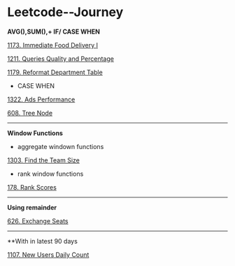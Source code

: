# Leetcode--Journey
**AVG(),SUM(),+ IF/ CASE WHEN**

[1173. Immediate Food Delivery I](https://github.com/Yingtong-Z/Leetcode--Journey/blob/140450c477cdaf4930d179fb7484b01c96fa971a/SQL/1173.%20Immediate%20Food%20Delivery%20I.md)

[1211. Queries Quality and Percentage](https://github.com/Yingtong-Z/Leetcode--Journey/blob/b12a8f654bf656194b6cd90b33bf3dd4f7c1dce8/SQL/1211.%20Queries%20Quality%20and%20Percentage.md)

[1179. Reformat Department Table](https://github.com/Yingtong-Z/Leetcode--Journey/blob/140450c477cdaf4930d179fb7484b01c96fa971a/SQL/1179.%20Reformat%20Department%20Table.md)

* CASE WHEN

[1322. Ads Performance](https://github.com/Yingtong-Z/Leetcode--Journey/blob/b2413b0eb8c5a78dc711fc5c83c09008246f8977/SQL/1322.%20Ads%20Performance.md)

[608. Tree Node](https://github.com/Yingtong-Z/Leetcode--Journey/blob/b1ede905cffaab311f28b5aa6456c63ac584e162/SQL_Medium/608.%20Tree%20Node.md)


-------

**Window Functions**

* aggregate windown functions

[1303. Find the Team Size](https://github.com/Yingtong-Z/Leetcode--Journey/blob/30335bc0de9737601033151fc74cd12f121b08fb/SQL/1303.%20Find%20the%20Team%20Size.md)

* rank window functions

[178. Rank Scores](https://github.com/Yingtong-Z/Leetcode--Journey/blob/d6620d2e00aac63fe680d0e186d725a365a78711/SQL_Medium/178.%20Rank%20Scores.md)

-------

**Using remainder**

[626. Exchange Seats](https://github.com/Yingtong-Z/Leetcode--Journey/blob/8bd8885c4b2be421325a8c31dd4fcc066569dc46/SQL_Medium/626.%20Exchange%20Seats.md)

-----
**With in latest 90 days

[1107. New Users Daily Count](https://github.com/Yingtong-Z/Leetcode--Journey/blob/d7efecdb633fb41299a2310c46885df324937c4b/SQL_Medium/1107.%20New%20Users%20Daily%20Count.md)
